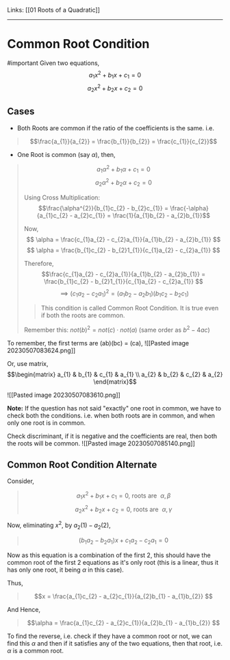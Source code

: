 Links: [[01 Roots of a Quadratic]]
___
# Common Root Condition
#important
Given two equations,
$$a_{1}x^{2} + b_{1}x + c_{1} = 0$$
$$a_{2}x^{2} + b_{2}x + c_{2} = 0$$

## Cases

- Both Roots are common if the ratio of the coefficients is the same.
  i.e.
>   $$\frac{a_{1}}{a_{2}} = \frac{b_{1}}{b_{2}} = \frac{c_{1}}{c_{2}}$$

- One Root is common (say $\alpha$), then,
> $$a_{1}\alpha^{2} + b_{1}\alpha + c_{1} = 0$$
>  $$a_{2}\alpha^{2} + b_{2}\alpha + c_{2} = 0$$
> 
> Using Cross Multiplication: 
> $$\frac{\alpha^{2}}{b_{1}c_{2} - b_{2}c_{1}} = \frac{-\alpha}{a_{1}c_{2} - a_{2}c_{1}} = \frac{1}{a_{1}b_{2} - a_{2}b_{1}}$$
> 
> Now,
> $$ \alpha = \frac{c_{1}a_{2} - c_{2}a_{1}}{a_{1}b_{2} - a_{2}b_{1}} $$
> $$ \alpha = \frac{b_{1}c_{2} - b_{2}1_{1}}{c_{1}a_{2} - c_{2}a_{1}} $$
> 
> Therefore,
> $$\frac{c_{1}a_{2} - c_{2}a_{1}}{a_{1}b_{2} - a_{2}b_{1}} = \frac{b_{1}c_{2} - b_{2}1_{1}}{c_{1}a_{2} - c_{2}a_{1}} $$
> $$\implies (c_{1}a_{2} - c_{2}a_{1})^{2} = (a_{1}b_{2} - a_{2}b_{1}) (b_{1}c_{2} - b_{2}c_{1}) $$
> > This condition is called Common Root Condition. 
> > It is true even if both the roots are common.
> 
> Remember this: $not(b)^{2} = not(c) \cdot not(a)$
> (same order as $b^{2}-4ac$)

To remember, the first terms are (ab)(bc) = (ca),
![[Pasted image 20230507083624.png]]

Or, use matrix,
$$\begin{matrix}
a_{1} & b_{1} & c_{1} & a_{1} \\
a_{2} & b_{2} & c_{2} & a_{2}
\end{matrix}$$

![[Pasted image 20230507083610.png]]

**Note:** If the question has not said "exactly" one root in common, we have to check both the conditions. i.e. when both roots are in common, and when only one root is in common. 

Check discriminant, if it is negative and the coefficients are real, then both the roots will be common.
![[Pasted image 20230507085140.png]]

## Common Root Condition Alternate
Consider,
> $$a_{1}x^{2} + b_{1}x + c_{1} = 0,\ \text{roots are }\ \alpha, \beta$$
> $$a_{2}x^{2} + b_{2}x + c_{2} = 0,\ \text{roots are }\ \alpha, \gamma$$

Now, eliminating $x^{2}$,  by $a_{2}(1) - a_{2}(2)$,
> $$(b_{1}a_{2} - b_{2}a_{1})x + c_{1}a_{2} - c_{2}a_{1} = 0$$

Now as this equation is a combination of the first 2, this should have the common root of the first 2 equations as it's only root (this is a linear, thus it has only one root, it being $\alpha$ in this case).

Thus, 
> $$x = \frac{a_{1}c_{2} - a_{2}c_{1}}{a_{2}b_{1} - a_{1}b_{2}} $$

And Hence, 
> $$\alpha = \frac{a_{1}c_{2} - a_{2}c_{1}}{a_{2}b_{1} - a_{1}b_{2}} $$

To find  the reverse, i.e. check if they have a common root or not, we can find this $\alpha$ and  then if it satisfies any of the two equations, then that root, i.e. $\alpha$ is a common root.




 